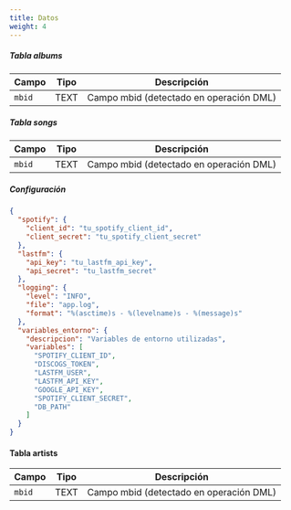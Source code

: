 ```yaml
---
title: Datos
weight: 4
---
```


##### Tabla albums

| Campo | Tipo | Descripción |
| ----- | ---- | ----------- |
| `mbid` | TEXT | Campo mbid (detectado en operación DML) |

##### Tabla songs

| Campo | Tipo | Descripción |
| ----- | ---- | ----------- |
| `mbid` | TEXT | Campo mbid (detectado en operación DML) |

##### Configuración

```json
{
  "spotify": {
    "client_id": "tu_spotify_client_id",
    "client_secret": "tu_spotify_client_secret"
  },
  "lastfm": {
    "api_key": "tu_lastfm_api_key",
    "api_secret": "tu_lastfm_secret"
  },
  "logging": {
    "level": "INFO",
    "file": "app.log",
    "format": "%(asctime)s - %(levelname)s - %(message)s"
  },
  "variables_entorno": {
    "descripcion": "Variables de entorno utilizadas",
    "variables": [
      "SPOTIFY_CLIENT_ID",
      "DISCOGS_TOKEN",
      "LASTFM_USER",
      "LASTFM_API_KEY",
      "GOOGLE_API_KEY",
      "SPOTIFY_CLIENT_SECRET",
      "DB_PATH"
    ]
  }
}
```

#### Tabla artists

| Campo | Tipo | Descripción |
| ----- | ---- | ----------- |
| `mbid` | TEXT | Campo mbid (detectado en operación DML) |